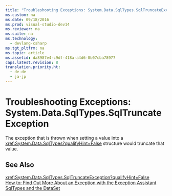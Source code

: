 ```yaml
---
title: "Troubleshooting Exceptions: System.Data.SqlTypes.SqlTruncateException"
ms.custom: na
ms.date: 09/18/2016
ms.prod: visual-studio-dev14
ms.reviewer: na
ms.suite: na
ms.technology: 
  - devlang-csharp
ms.tgt_pltfrm: na
ms.topic: article
ms.assetid: da8987e4-c9df-418a-a4d6-8b07cba78977
caps.latest.revision: 8
translation.priority.ht: 
  - de-de
  - ja-jp
---
```

# Troubleshooting Exceptions: System.Data.SqlTypes.SqlTruncateException
The exception that is thrown when setting a value into a <xref:System.Data.SqlTypes?qualifyHint=False> structure would truncate that value.  
  
## See Also  
 <xref:System.Data.SqlTypes.SqlTruncateException?qualifyHint=False>   
 [How to: Find Out More About an Exception with the Exception Assistant](../Topic/How%20to:%20Use%20the%20Exception%20Assistant.md)   
 [SqlTypes and the DataSet](assetId:///9172c20a-9876-4b3b-9c97-1963c02b1993)